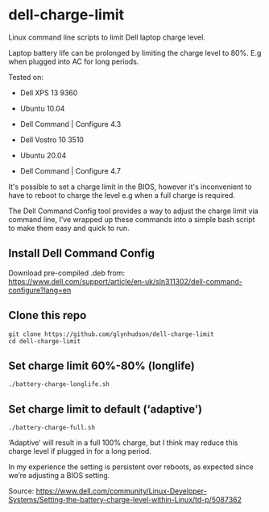 # dell-charge-limit

Linux command line scripts to limit Dell laptop charge level.

Laptop battery life can be prolonged by limiting the charge level to 80%. E.g when plugged into AC for long periods. 

Tested on:

- Dell XPS 13 9360
- Ubuntu 10.04 
- Dell Command | Configure 4.3 

- Dell Vostro 10 3510
- Ubuntu 20.04
- Dell Command | Configure 4.7

It's possible to set a charge limit in the BIOS, however it's inconvenient to have to reboot to charge the level e.g when a full charge is required. 

The Dell Command Config tool provides a way to adjust the charge limit via command line, I’ve wrapped up these commands into a simple bash script to make them easy and quick to run.

## Install Dell Command Config 

Download pre-compiled .deb from: https://www.dell.com/support/article/en-uk/sln311302/dell-command-configure?lang=en

## Clone this repo 

```
git clone https://github.com/glynhudson/dell-charge-limit
cd dell-charge-limit
```

## Set charge limit 60%-80% (longlife)

`./battery-charge-longlife.sh`

## Set charge limit to default (‘adaptive’)

`./battery-charge-full.sh`

‘Adaptive’ will result in a full 100% charge, but I think may reduce this charge level if plugged in for a long period. 
 
In my experience the setting is persistent over reboots, as expected since we’re adjusting a BIOS setting.  

Source: https://www.dell.com/community/Linux-Developer-Systems/Setting-the-battery-charge-level-within-Linux/td-p/5087362




